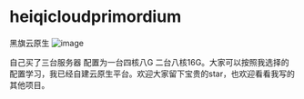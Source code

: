 # heiqicloudprimordium
黑旗云原生
![image](https://user-images.githubusercontent.com/49566554/192443925-7a7d66ad-97d9-44d8-9388-c9a2c9c06ef9.png)

自己买了三台服务器 配置为一台四核八G 二台八核16G。大家可以按照我选择的配置学习，我已经自建云原生平台。欢迎大家留下宝贵的star，也欢迎看看我写的其他项目。
